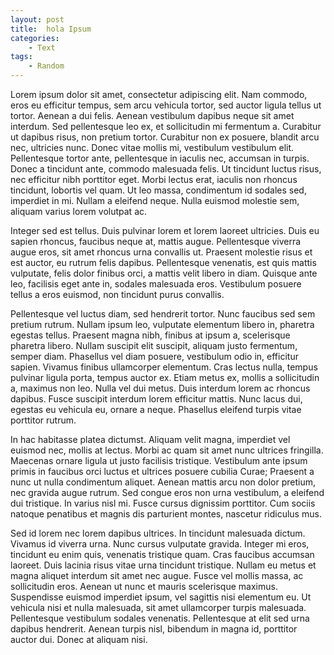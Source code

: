 ```yaml
---
layout: post
title:  hola Ipsum
categories: 
    - Text
tags: 
    - Random
---
```

Lorem ipsum dolor sit amet, consectetur adipiscing elit. Nam commodo, eros eu efficitur tempus, sem arcu vehicula tortor, sed auctor ligula tellus ut tortor. Aenean a dui felis. Aenean vestibulum dapibus neque sit amet interdum. Sed pellentesque leo ex, et sollicitudin mi fermentum a. Curabitur ut dapibus risus, non pretium tortor. Curabitur non ex posuere, blandit arcu nec, ultricies nunc. Donec vitae mollis mi, vestibulum vestibulum elit. Pellentesque tortor ante, pellentesque in iaculis nec, accumsan in turpis. Donec a tincidunt ante, commodo malesuada felis. Ut tincidunt luctus risus, nec efficitur nibh porttitor eget. Morbi lectus erat, iaculis non rhoncus tincidunt, lobortis vel quam. Ut leo massa, condimentum id sodales sed, imperdiet in mi. Nullam a eleifend neque. Nulla euismod molestie sem, aliquam varius lorem volutpat ac.

Integer sed est tellus. Duis pulvinar lorem et lorem laoreet ultricies. Duis eu sapien rhoncus, faucibus neque at, mattis augue. Pellentesque viverra augue eros, sit amet rhoncus urna convallis ut. Praesent molestie risus et est auctor, eu rutrum felis dapibus. Pellentesque venenatis, est quis mattis vulputate, felis dolor finibus orci, a mattis velit libero in diam. Quisque ante leo, facilisis eget ante in, sodales malesuada eros. Vestibulum posuere tellus a eros euismod, non tincidunt purus convallis.

Pellentesque vel luctus diam, sed hendrerit tortor. Nunc faucibus sed sem pretium rutrum. Nullam ipsum leo, vulputate elementum libero in, pharetra egestas tellus. Praesent magna nibh, finibus at ipsum a, scelerisque pharetra libero. Nullam suscipit elit suscipit, aliquam justo fermentum, semper diam. Phasellus vel diam posuere, vestibulum odio in, efficitur sapien. Vivamus finibus ullamcorper elementum. Cras lectus nulla, tempus pulvinar ligula porta, tempus auctor ex. Etiam metus ex, mollis a sollicitudin a, maximus non leo. Nulla vel dui metus. Duis interdum lorem ac rhoncus dapibus. Fusce suscipit interdum lorem efficitur mattis. Nunc lacus dui, egestas eu vehicula eu, ornare a neque. Phasellus eleifend turpis vitae porttitor rutrum.

In hac habitasse platea dictumst. Aliquam velit magna, imperdiet vel euismod nec, mollis at lectus. Morbi ac quam sit amet nunc ultrices fringilla. Maecenas ornare ligula ut justo facilisis tristique. Vestibulum ante ipsum primis in faucibus orci luctus et ultrices posuere cubilia Curae; Praesent a nunc ut nulla condimentum aliquet. Aenean mattis arcu non dolor pretium, nec gravida augue rutrum. Sed congue eros non urna vestibulum, a eleifend dui tristique. In varius nisl mi. Fusce cursus dignissim porttitor. Cum sociis natoque penatibus et magnis dis parturient montes, nascetur ridiculus mus.

Sed id lorem nec lorem dapibus ultrices. In tincidunt malesuada dictum. Vivamus id viverra urna. Nunc cursus vulputate gravida. Integer mi eros, tincidunt eu enim quis, venenatis tristique quam. Cras faucibus accumsan laoreet. Duis lacinia risus vitae urna tincidunt tristique. Nullam eu metus et magna aliquet interdum sit amet nec augue. Fusce vel mollis massa, ac sollicitudin eros. Aenean ut nunc et mauris scelerisque maximus. Suspendisse euismod imperdiet ipsum, vel sagittis nisi elementum eu. Ut vehicula nisi et nulla malesuada, sit amet ullamcorper turpis malesuada. Pellentesque vestibulum sodales venenatis. Pellentesque at elit sed urna dapibus hendrerit. Aenean turpis nisl, bibendum in magna id, porttitor auctor dui. Donec at aliquam nisi.
